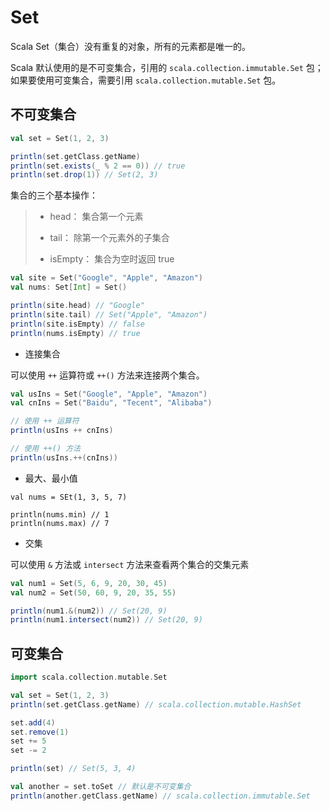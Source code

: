 # Set

Scala Set（集合）没有重复的对象，所有的元素都是唯一的。

Scala 默认使用的是不可变集合，引用的 `scala.collection.immutable.Set` 包；如果要使用可变集合，需要引用 `scala.collection.mutable.Set` 包。

## 不可变集合

```scala
val set = Set(1, 2, 3)

println(set.getClass.getName)
println(set.exists(_ % 2 == 0)) // true
println(set.drop(1)) // Set(2, 3)
```

集合的三个基本操作：

> * head： 集合第一个元素
>
> * tail： 除第一个元素外的子集合
>
> * isEmpty： 集合为空时返回 true

```scala
val site = Set("Google", "Apple", "Amazon")
val nums: Set[Int] = Set()

println(site.head) // "Google"
println(site.tail) // Set("Apple", "Amazon")
println(site.isEmpty) // false
println(nums.isEmpty) // true
```

* 连接集合

可以使用 `++` 运算符或 `++()` 方法来连接两个集合。

```scala
val usIns = Set("Google", "Apple", "Amazon")
val cnIns = Set("Baidu", "Tecent", "Alibaba")

// 使用 ++ 运算符
println(usIns ++ cnIns)

// 使用 ++() 方法
println(usIns.++(cnIns))
```

* 最大、最小值

```
val nums = SEt(1, 3, 5, 7)

println(nums.min) // 1
println(nums.max) // 7
```

* 交集

可以使用 `&` 方法或 `intersect` 方法来查看两个集合的交集元素

```scala
val num1 = Set(5, 6, 9, 20, 30, 45)
val num2 = Set(50, 60, 9, 20, 35, 55)

println(num1.&(num2)) // Set(20, 9)
println(num1.intersect(num2)) // Set(20, 9)
```


## 可变集合

```scala
import scala.collection.mutable.Set

val set = Set(1, 2, 3)
println(set.getClass.getName) // scala.collection.mutable.HashSet

set.add(4)
set.remove(1)
set += 5
set -= 2

println(set) // Set(5, 3, 4)

val another = set.toSet // 默认是不可变集合
println(another.getClass.getName) // scala.collection.immutable.Set
```